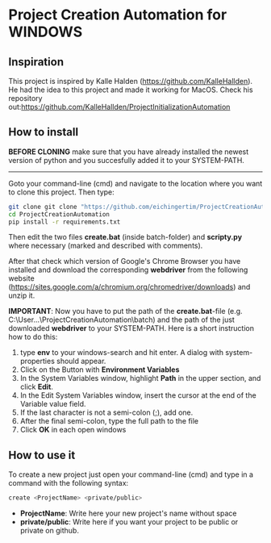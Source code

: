 # Project Creation Automation for WINDOWS
## Inspiration
This project is inspired by Kalle Halden (https://github.com/KalleHallden). He had the idea to this project and made it working for MacOS. Check his repository out:https://github.com/KalleHallden/ProjectInitializationAutomation
## How to install
**BEFORE CLONING** make sure that you have already installed the newest version of python and you succesfully added it to your SYSTEM-PATH.

---

Goto your command-line (cmd) and navigate to the location where you want to clone this project. Then type:
```bash
git clone git clone "https://github.com/eichingertim/ProjectCreationAutomation.git"
cd ProjectCreationAutomation
pip install -r requirements.txt
```
Then edit the two files **create.bat** (inside batch-folder) and **scripty.py** where necessary (marked and described with comments). 

After that check which version of Google's Chrome Browser you have installed and download the corresponding **webdriver** from the following website (https://sites.google.com/a/chromium.org/chromedriver/downloads) and unzip it.

**IMPORTANT**: Now you have to put the path of the **create.bat**-file (e.g. C:\User\...\ProjectCreationAutomation\batch) and the path of the just downloaded **webdriver** to your SYSTEM-PATH. Here is a short instruction how to do this:
1. type **env** to your windows-search and hit enter. A dialog with system-properties should appear.
2. Click on the Button with **Environment Variables**
3. In the System Variables window, highlight **Path** in the upper section, and click **Edit**.
4. In the Edit System Variables window, insert the cursor at the end of the Variable value field.
5. If the last character is not a semi-colon (;), add one.
6. After the final semi-colon, type the full path to the file
7. Click **OK** in each open windows

## How to use it
To create a new project just open your command-line (cmd) and type in a command with the following syntax:
```bash
create <ProjectName> <private/public>
```
* **ProjectName**: Write here your new project's name without space
* **private/public**: Write here if you want your project to be public or private on github.
